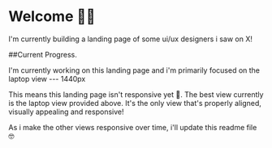 # Welcome 👋🏾

I'm currently building a landing page of some ui/ux designers i saw on X! 

##Current Progress. 

I'm currently working on this landing page and i'm primarily focused on the laptop view --- 1440px

This means this landing page isn't responsive yet 🤪. The best view currently is the laptop view provided above. It's the only view that's properly aligned, visually appealing and responsive!

As i make the other views responsive over time, i'll update this readme file 🤓 
